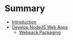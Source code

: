 # Summary

* [Introduction](README.md)
* [Develop NodeJS Web Apps](develop_nodejs_web_apps.md)
   * [Webpack Packaging](webpack_packaging.md)

